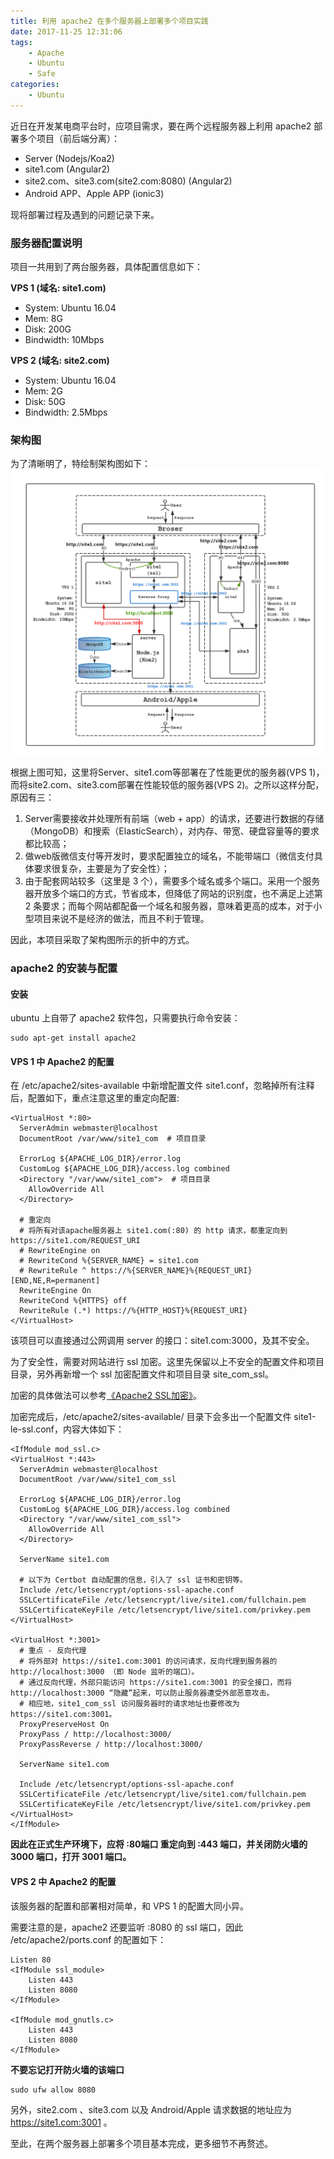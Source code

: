 ```yaml
---
title: 利用 apache2 在多个服务器上部署多个项目实践
date: 2017-11-25 12:31:06
tags:
    - Apache
    - Ubuntu
    - Safe
categories:
    - Ubuntu
---
```


近日在开发某电商平台时，应项目需求，要在两个远程服务器上利用 apache2 部署多个项目（前后端分离）：

+ Server (Nodejs/Koa2)
+ site1.com (Angular2)
+ site2.com、site3.com(site2.com:8080) (Angular2)
+ Android APP、Apple APP (ionic3)

现将部署过程及遇到的问题记录下来。

### 服务器配置说明
项目一共用到了两台服务器，具体配置信息如下：

**VPS 1 (域名: site1.com)**
+ System: Ubuntu 16.04
+ Mem: 8G
+ Disk: 200G
+ Bindwidth: 10Mbps

**VPS 2 (域名: site2.com)**
+ System: Ubuntu 16.04
+ Mem: 2G
+ Disk: 50G
+ Bindwidth: 2.5Mbps

### 架构图

为了清晰明了，特绘制架构图如下：
![Alt text](/uploads/apache2_multi_sites.png)

根据上图可知，这里将Server、site1.com等部署在了性能更优的服务器(VPS 1)，而将site2.com、site3.com部署在性能较低的服务器(VPS 2)。之所以这样分配，原因有三：
1. Server需要接收并处理所有前端（web + app）的请求，还要进行数据的存储（MongoDB）和搜索（ElasticSearch），对内存、带宽、硬盘容量等的要求都比较高；
2. 做web版微信支付等开发时，要求配置独立的域名，不能带端口（微信支付具体要求很复杂，主要是为了安全性）；
3. 由于配套网站较多（这里是 3 个），需要多个域名或多个端口。采用一个服务器开放多个端口的方式，节省成本，但降低了网站的识别度，也不满足上述第 2 条要求；而每个网站都配备一个域名和服务器，意味着更高的成本，对于小型项目来说不是经济的做法，而且不利于管理。

因此，本项目采取了架构图所示的折中的方式。

### apache2 的安装与配置

#### 安装
ubuntu 上自带了 apache2 软件包，只需要执行命令安装：
```
sudo apt-get install apache2
```

#### VPS 1 中 Apache2 的配置

在 /etc/apache2/sites-available 中新增配置文件 site1.conf，忽略掉所有注释后，配置如下，重点注意这里的重定向配置:

```
<VirtualHost *:80>
  ServerAdmin webmaster@localhost
  DocumentRoot /var/www/site1_com  # 项目目录

  ErrorLog ${APACHE_LOG_DIR}/error.log
  CustomLog ${APACHE_LOG_DIR}/access.log combined
  <Directory "/var/www/site1_com">  # 项目目录
    AllowOverride All
  </Directory>

  # 重定向
  # 将所有对该apache服务器上 site1.com(:80) 的 http 请求，都重定向到 https://site1.com/REQUEST_URI
  # RewriteEngine on
  # RewriteCond %{SERVER_NAME} = site1.com
  # RewriteRule ^ https://%{SERVER_NAME}%{REQUEST_URI} [END,NE,R=permanent]
  RewriteEngine On
  RewriteCond %{HTTPS} off
  RewriteRule (.*) https://%{HTTP_HOST}%{REQUEST_URI}
</VirtualHost>
```

该项目可以直接通过公网调用 server 的接口：site1.com:3000，及其不安全。

为了安全性，需要对网站进行 ssl 加密。这里先保留以上不安全的配置文件和项目目录，另外再新增一个 ssl 加密配置文件和项目目录 site_com_ssl。

加密的具体做法可以参考[《Apache2 SSL加密》](https://jochen-m.github.io/2017/11/24/Apache2-SSL%E5%8A%A0%E5%AF%86/)。

加密完成后，/etc/apache2/sites-available/ 目录下会多出一个配置文件 site1-le-ssl.conf，内容大体如下：
```
<IfModule mod_ssl.c>
<VirtualHost *:443>
  ServerAdmin webmaster@localhost
  DocumentRoot /var/www/site1_com_ssl

  ErrorLog ${APACHE_LOG_DIR}/error.log
  CustomLog ${APACHE_LOG_DIR}/access.log combined
  <Directory "/var/www/site1_com_ssl">
    AllowOverride All
  </Directory>

  ServerName site1.com

  # 以下为 Certbot 自动配置的信息，引入了 ssl 证书和密钥等。
  Include /etc/letsencrypt/options-ssl-apache.conf
  SSLCertificateFile /etc/letsencrypt/live/site1.com/fullchain.pem
  SSLCertificateKeyFile /etc/letsencrypt/live/site1.com/privkey.pem
</VirtualHost>

<VirtualHost *:3001>
  # 重点 - 反向代理
  # 将外部对 https://site1.com:3001 的访问请求，反向代理到服务器的 http://localhost:3000 （即 Node 监听的端口）。
  # 通过反向代理，外部只能访问 https://site1.com:3001 的安全接口，而将 http://localhost:3000 “隐藏”起来，可以防止服务器遭受外部恶意攻击。
  # 相应地，site1_com_ssl 访问服务器时的请求地址也要修改为 https://site1.com:3001。
  ProxyPreserveHost On
  ProxyPass / http://localhost:3000/
  ProxyPassReverse / http://localhost:3000/

  ServerName site1.com

  Include /etc/letsencrypt/options-ssl-apache.conf
  SSLCertificateFile /etc/letsencrypt/live/site1.com/fullchain.pem
  SSLCertificateKeyFile /etc/letsencrypt/live/site1.com/privkey.pem
</VirtualHost>
</IfModule>
```

**因此在正式生产环境下，应将 :80端口 重定向到 :443 端口，并关闭防火墙的 3000 端口，打开 3001 端口。**

#### VPS 2 中 Apache2 的配置

该服务器的配置和部署相对简单，和 VPS 1 的配置大同小异。

需要注意的是，apache2 还要监听 :8080 的 ssl 端口，因此 /etc/apache2/ports.conf 的配置如下：

```
Listen 80
<IfModule ssl_module>
	Listen 443
	Listen 8080
</IfModule>

<IfModule mod_gnutls.c>
	Listen 443
	Listen 8080
</IfModule>
```

**不要忘记打开防火墙的该端口**
```
sudo ufw allow 8080
```

另外，site2.com 、site3.com 以及 Android/Apple 请求数据的地址应为 https://site1.com:3001 。

至此，在两个服务器上部署多个项目基本完成，更多细节不再赘述。
